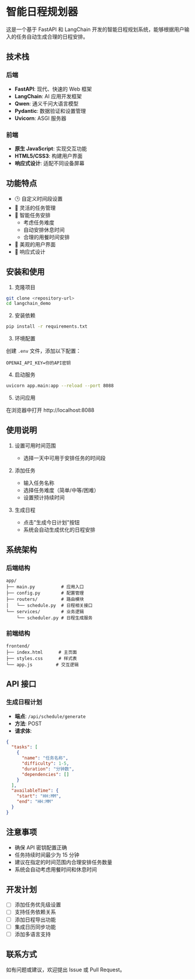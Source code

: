 # 智能日程规划器

这是一个基于 FastAPI 和 LangChain 开发的智能日程规划系统，能够根据用户输入的任务自动生成合理的日程安排。

## 技术栈

### 后端
- **FastAPI**: 现代、快速的 Web 框架
- **LangChain**: AI 应用开发框架
- **Qwen**: 通义千问大语言模型
- **Pydantic**: 数据验证和设置管理
- **Uvicorn**: ASGI 服务器

### 前端
- **原生 JavaScript**: 实现交互功能
- **HTML5/CSS3**: 构建用户界面
- **响应式设计**: 适配不同设备屏幕

## 功能特点

- 🕒 自定义时间段设置
- 📝 灵活的任务管理
- 🎯 智能任务安排
  - 考虑任务难度
  - 自动安排休息时间
  - 合理的用餐时间安排
- 🎨 美观的用户界面
- 📱 响应式设计

## 安装和使用

1. 克隆项目

```bash
git clone <repository-url>
cd langchain_demo
```

2. 安装依赖

```bash
pip install -r requirements.txt
```

3. 环境配置

创建 `.env` 文件，添加以下配置：
```properties
OPENAI_API_KEY=你的API密钥
```

4. 启动服务

```bash
uvicorn app.main:app --reload --port 8088
```

5. 访问应用

在浏览器中打开 http://localhost:8088

## 使用说明

1. 设置可用时间范围
   - 选择一天中可用于安排任务的时间段

2. 添加任务
   - 输入任务名称
   - 选择任务难度（简单/中等/困难）
   - 设置预计持续时间

3. 生成日程
   - 点击"生成今日计划"按钮
   - 系统会自动生成优化的日程安排

## 系统架构

### 后端结构
```
app/
├── main.py          # 应用入口
├── config.py        # 配置管理
├── routers/         # 路由模块
│   └── schedule.py  # 日程相关接口
└── services/        # 业务逻辑
    └── scheduler.py # 日程生成服务
```

### 前端结构
```
frontend/
├── index.html      # 主页面
├── styles.css      # 样式表
└── app.js         # 交互逻辑
```

## API 接口

### 生成日程计划
- **端点**: `/api/schedule/generate`
- **方法**: POST
- **请求体**:
```json
{
  "tasks": [
    {
      "name": "任务名称",
      "difficulty": 1-5,
      "duration": "分钟数",
      "dependencies": []
    }
  ],
  "availableTime": {
    "start": "HH:MM",
    "end": "HH:MM"
  }
}
```

## 注意事项

- 确保 API 密钥配置正确
- 任务持续时间最少为 15 分钟
- 建议在指定的时间范围内合理安排任务数量
- 系统会自动考虑用餐时间和休息时间

## 开发计划

- [ ] 添加任务优先级设置
- [ ] 支持任务依赖关系
- [ ] 添加日程导出功能
- [ ] 集成日历同步功能
- [ ] 添加多语言支持

## 联系方式

如有问题或建议，欢迎提出 Issue 或 Pull Request。